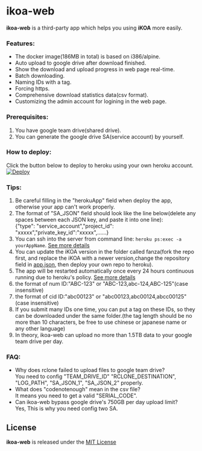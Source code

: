 # ikoa-web
**ikoa-web** is a third-party app which helps you using **iKOA** more easily.

### Features:
* The docker image(186MB in total) is based on i386/alpine.
* Auto upload to google drive after download finished.
* Show the download and upload progress in web page real-time.
* Batch downloading.
* Naming IDs with a tag.
* Forcing https.
* Comprehensive download statistics data(csv format).
* Customizing the admin account for logining in the web page.

### Prerequisites:
1. You have google team drive(shared drive).
2. You can generate the google drive SA(service account) by yourself.


### How to deploy:
Click the button below to deploy to heroku using your own heroku account.  
[![Deploy](https://www.herokucdn.com/deploy/button.svg)](https://heroku.com/deploy)



### Tips:
1. Be careful filling in the "herokuApp" field when deploy the app, otherwise your app can't work properly.
2. The format of "SA_JSON" field should look like the line below(delete any spaces between each JSON key, and paste it into one line):  
  {"type": "service_account","project_id": "xxxxx","private_key_id":"xxxxx",......}
3. You can ssh into the server from command line:  `heroku ps:exec -a  yourAppName`. [See more details](https://devcenter.heroku.com/articles/heroku-cli)
4. You can update the iKOA version in the folder called fanza(fork the repo first, and replace the iKOA with a newer version,change the repository field in [app.json](app.json), then deploy your own repo to heroku).
5. The app will be restarted automatically once every 24 hours continuous running due to heroku's policy. [See more details](https://devcenter.heroku.com/articles/dynos#restarting)
6. the format of num ID:"ABC-123" or "ABC-123,abc-124,ABC-125"(case insensitive)
7. the format of cid ID:"abc00123" or "abc00123,abc00124,abcc00125"(case insensitive)
8. If you submit many IDs one time, you can put a tag on these IDs, so they can be downloaded under the same folder.(the tag length should be no more than 10 characters, be free to use chinese or japanese name or any other language)
9. In theory, ikoa-web can upload no more than 1.5TB data to your google team drive per day.


### FAQ:
* Why does rclone failed to upload files to google team drive?  
  You need to config "TEAM_DRIVE_ID" "RCLONE_DESTINATION", "LOG_PATH", "SA_JSON_1", "SA_JSON_2" properly.
* What does "codenotenough" mean in the csv file?  
  It means you need to get a valid "SERIAL_CODE".
* Can ikoa-web bypass google drive's 750GB per day upload limit?  
  Yes, This is why you need config two SA.

## License
**ikoa-web** is released under the [MIT License](LICENSE)